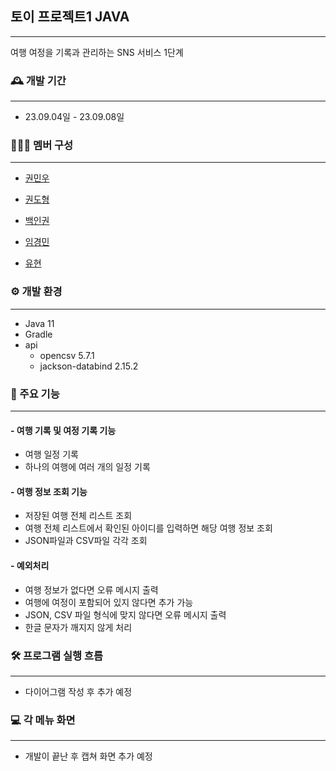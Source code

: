 ## 토이 프로젝트1 JAVA

-------

여행 여정을 기록과 관리하는 SNS 서비스 1단계


### 🕰️ 개발 기간

---

- 23.09.04일 - 23.09.08일

### 🧑‍🤝‍🧑 멤버 구성

---

- [권민우](https://github.com/Kwonminwoo)

- [권도형](https://github.com/tfedohk)

- [백인권](https://github.com/BackInGone)

- [임경민](https://github.com/pabu-lim)

- [유현](https://github.com/yuhyun1)

### ⚙️ 개발 환경

---

- Java 11
- Gradle
- api
  - opencsv 5.7.1
  - jackson-databind 2.15.2


### 📌 주요 기능

---

#### - 여행 기록 및 여정 기록 기능
  - 여행 일정 기록
  - 하나의 여행에 여러 개의 일정 기록


#### - 여행 정보 조회 기능
- 저장된 여행 전체 리스트 조회
- 여행 전체 리스트에서 확인된 아이디를 입력하면 해당 여행 정보 조회
- JSON파일과 CSV파일 각각 조회


#### - 예외처리
- 여행 정보가 없다면 오류 메시지 출력
- 여행에 여정이 포함되어 있지 않다면 추가 가능
- JSON, CSV 파일 형식에 맞지 않다면 오류 메시지 출력
- 한글 문자가 깨지지 않게 처리

### 🛠️ 프로그램 실행 흐름

---

- 다이어그램 작성 후 추가 예정

### 💻 각 메뉴 화면

---

- 개발이 끝난 후 캡쳐 화면 추가 예정